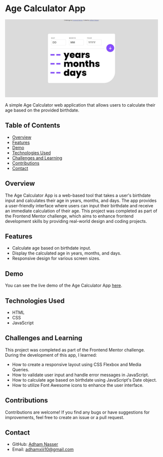 # Age Calculator App

![Age Calculator App](./screenshot.png)

A simple Age Calculator web application that allows users to calculate their age based on the provided birthdate.

## Table of Contents

- [Overview](#overview)
- [Features](#features)
- [Demo](#demo)
- [Technologies Used](#technologies-used)
- [Challenges and Learning](#challenges-and-learning)
- [Contributions](#contributions)
- [Contact](#contact)

## Overview

The Age Calculator App is a web-based tool that takes a user's birthdate input and calculates their age in years, months, and days. The app provides a user-friendly interface where users can input their birthdate and receive an immediate calculation of their age. This project was completed as part of the Frontend Mentor challenge, which aims to enhance frontend development skills by providing real-world design and coding projects.

## Features

- Calculate age based on birthdate input.
- Display the calculated age in years, months, and days.
- Responsive design for various screen sizes.

## Demo

You can see the live demo of the Age Calculator App [here](https://your-demo-link.com).

## Technologies Used

- HTML
- CSS
- JavaScript

## Challenges and Learning

This project was completed as part of the Frontend Mentor challenge. During the development of this app, I learned:
- How to create a responsive layout using CSS Flexbox and Media Queries.
- How to validate user input and handle error messages in JavaScript.
- How to calculate age based on birthdate using JavaScript's Date object.
- How to utilize Font Awesome icons to enhance the user interface.

## Contributions

Contributions are welcome! If you find any bugs or have suggestions for improvements, feel free to create an issue or a pull request.


## Contact

- GitHub: [Adham Nasser](https://github.com/Adham-XIII)
- Email: [adhamxiii10@gmail.com](mailto:adhmxiii10@gmail.com)
